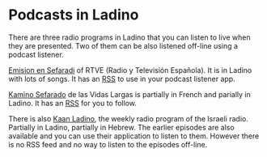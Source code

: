 # Podcasts in Ladino

There are three radio programs in Ladino that you can listen to live when they are presented.
Two of them can be also listened off-line using a podcast listener.

[Emision en Sefaradi](https://www.rtve.es/play/audios/emision-en-sefardi/) of RTVE (Radio y Televisión Española).
It is in Ladino with lots of songs.
It has an [RSS](http://www.rtve.es/api/programas/33758/audios.rss) to use in your podcast listener app.

[Kamino Sefarado](https://radiorcj.info/emissions/kamino-sefarad/) de las Vidas Largas is partially in French and parially in Ladino.
It has an [RSS](https://radiorcj.info/emissions/kamino-sefarad/?flux=rss) for you to follow.


There is also [Kaan Ladino](https://www.kan.org.il/radio/program.aspx/?progId=1135), the weekly radio program of the Israeli radio.
Partially in Ladino, partially in Hebrew. The earlier episodes are also available and you can use their application to listen to them.
However there is no RSS feed and no way to listen to the episodes off-line.

